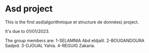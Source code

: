 # Asd project

This is the first asd(algorithmique et structure de données) project.



It's due to 01/01/2023.

The group members are:
1-SELAMNIA Abd eldjalil.
2-BOUGANDOURA Sadjed.
3-DJOUAL Yahia.
4-REGUIG Zakaria.

